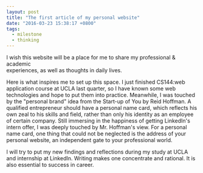 ```yaml
---
layout: post
title: "The first article of my personal website"
date: "2016-03-23 15:38:17 +0800"
tags:
  - milestone
  - thinking
---
```

I wish this website will be a place for me to share my professional & academic  
experiences, as well as thoughts in daily lives.

Here is what inspires me to set up this space. I just finished CS144:web application course at UCLA last quarter, so I have known some web technologies and hope to put them into practice. Meanwhile, I was touched by the "personal brand" idea from the Start-up of You by Reid Hoffman. <!--more--> A qualified entrepreneur should have a personal name card, which reflects his own zeal to his skills and field, rather than only his identity as an employee of certain company. Still immersing in the happiness of getting LinkedIn's  intern offer, I was deeply touched by Mr. Hoffman's view. For a personal name card, one thing that could not be neglected is the address of your personal website, an independent gate to your professional world.

I will try to put my new findings and reflections during my study at UCLA and internship at LinkedIn. Writing makes one concentrate and rational. It is also essential to success in career.
